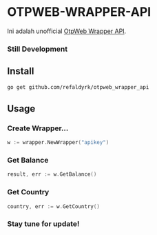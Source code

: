 # OTPWEB-WRAPPER-API
Ini adalah unofficial [OtpWeb Wrapper API](https://otpweb.com/api-docs).

### Still Development

## Install
```bash
go get github.com/refaldyrk/otpweb_wrapper_api
```

## Usage

<h3>Create Wrapper...</h3>

```go
w := wrapper.NewWrapper("apikey")
```

### Get Balance
```go
result, err := w.GetBalance()
```

### Get Country
```go
country, err := w.GetCountry()
```

### Stay tune for update!